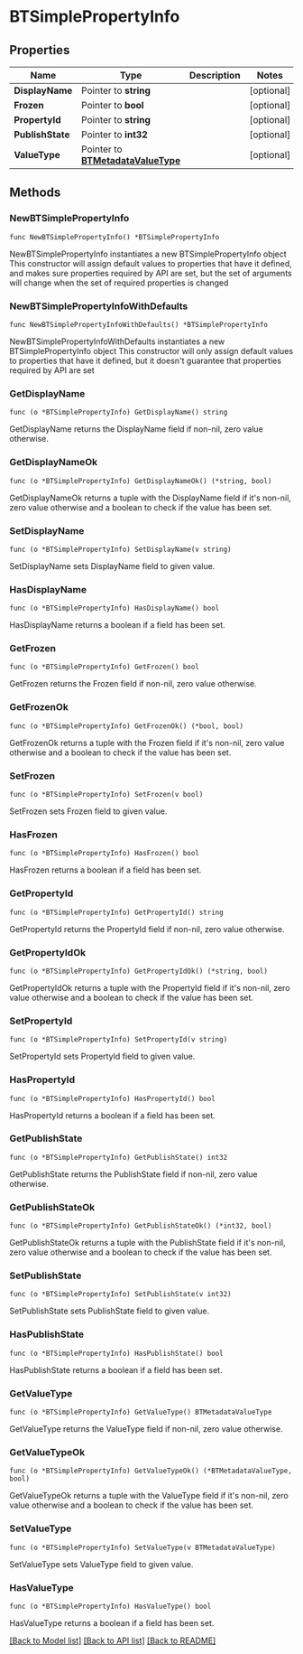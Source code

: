 # BTSimplePropertyInfo

## Properties

Name | Type | Description | Notes
------------ | ------------- | ------------- | -------------
**DisplayName** | Pointer to **string** |  | [optional] 
**Frozen** | Pointer to **bool** |  | [optional] 
**PropertyId** | Pointer to **string** |  | [optional] 
**PublishState** | Pointer to **int32** |  | [optional] 
**ValueType** | Pointer to [**BTMetadataValueType**](BTMetadataValueType.md) |  | [optional] 

## Methods

### NewBTSimplePropertyInfo

`func NewBTSimplePropertyInfo() *BTSimplePropertyInfo`

NewBTSimplePropertyInfo instantiates a new BTSimplePropertyInfo object
This constructor will assign default values to properties that have it defined,
and makes sure properties required by API are set, but the set of arguments
will change when the set of required properties is changed

### NewBTSimplePropertyInfoWithDefaults

`func NewBTSimplePropertyInfoWithDefaults() *BTSimplePropertyInfo`

NewBTSimplePropertyInfoWithDefaults instantiates a new BTSimplePropertyInfo object
This constructor will only assign default values to properties that have it defined,
but it doesn't guarantee that properties required by API are set

### GetDisplayName

`func (o *BTSimplePropertyInfo) GetDisplayName() string`

GetDisplayName returns the DisplayName field if non-nil, zero value otherwise.

### GetDisplayNameOk

`func (o *BTSimplePropertyInfo) GetDisplayNameOk() (*string, bool)`

GetDisplayNameOk returns a tuple with the DisplayName field if it's non-nil, zero value otherwise
and a boolean to check if the value has been set.

### SetDisplayName

`func (o *BTSimplePropertyInfo) SetDisplayName(v string)`

SetDisplayName sets DisplayName field to given value.

### HasDisplayName

`func (o *BTSimplePropertyInfo) HasDisplayName() bool`

HasDisplayName returns a boolean if a field has been set.

### GetFrozen

`func (o *BTSimplePropertyInfo) GetFrozen() bool`

GetFrozen returns the Frozen field if non-nil, zero value otherwise.

### GetFrozenOk

`func (o *BTSimplePropertyInfo) GetFrozenOk() (*bool, bool)`

GetFrozenOk returns a tuple with the Frozen field if it's non-nil, zero value otherwise
and a boolean to check if the value has been set.

### SetFrozen

`func (o *BTSimplePropertyInfo) SetFrozen(v bool)`

SetFrozen sets Frozen field to given value.

### HasFrozen

`func (o *BTSimplePropertyInfo) HasFrozen() bool`

HasFrozen returns a boolean if a field has been set.

### GetPropertyId

`func (o *BTSimplePropertyInfo) GetPropertyId() string`

GetPropertyId returns the PropertyId field if non-nil, zero value otherwise.

### GetPropertyIdOk

`func (o *BTSimplePropertyInfo) GetPropertyIdOk() (*string, bool)`

GetPropertyIdOk returns a tuple with the PropertyId field if it's non-nil, zero value otherwise
and a boolean to check if the value has been set.

### SetPropertyId

`func (o *BTSimplePropertyInfo) SetPropertyId(v string)`

SetPropertyId sets PropertyId field to given value.

### HasPropertyId

`func (o *BTSimplePropertyInfo) HasPropertyId() bool`

HasPropertyId returns a boolean if a field has been set.

### GetPublishState

`func (o *BTSimplePropertyInfo) GetPublishState() int32`

GetPublishState returns the PublishState field if non-nil, zero value otherwise.

### GetPublishStateOk

`func (o *BTSimplePropertyInfo) GetPublishStateOk() (*int32, bool)`

GetPublishStateOk returns a tuple with the PublishState field if it's non-nil, zero value otherwise
and a boolean to check if the value has been set.

### SetPublishState

`func (o *BTSimplePropertyInfo) SetPublishState(v int32)`

SetPublishState sets PublishState field to given value.

### HasPublishState

`func (o *BTSimplePropertyInfo) HasPublishState() bool`

HasPublishState returns a boolean if a field has been set.

### GetValueType

`func (o *BTSimplePropertyInfo) GetValueType() BTMetadataValueType`

GetValueType returns the ValueType field if non-nil, zero value otherwise.

### GetValueTypeOk

`func (o *BTSimplePropertyInfo) GetValueTypeOk() (*BTMetadataValueType, bool)`

GetValueTypeOk returns a tuple with the ValueType field if it's non-nil, zero value otherwise
and a boolean to check if the value has been set.

### SetValueType

`func (o *BTSimplePropertyInfo) SetValueType(v BTMetadataValueType)`

SetValueType sets ValueType field to given value.

### HasValueType

`func (o *BTSimplePropertyInfo) HasValueType() bool`

HasValueType returns a boolean if a field has been set.


[[Back to Model list]](../README.md#documentation-for-models) [[Back to API list]](../README.md#documentation-for-api-endpoints) [[Back to README]](../README.md)


